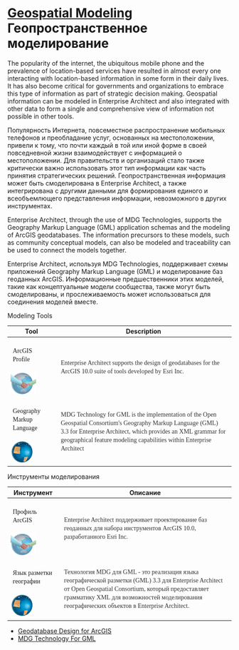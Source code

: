 # <a href="https://sparxsystems.com/enterprise_architect_user_guide/15.1/model_domains/geospatial_modeling.html" target="_blank">Geospatial Modeling</a>  Геопространственное моделирование

The popularity of the internet, the ubiquitous mobile phone and the prevalence of location-based services have resulted in almost every one interacting with location-based information in some form in their daily lives. It has also become critical for governments and organizations to embrace this type of information as part of strategic decision making. Geospatial information can be modeled in Enterprise Architect and also integrated with other data to form a single and comprehensive view of information not possible in other tools.

Популярность Интернета, повсеместное распространение мобильных телефонов и преобладание услуг, основанных на местоположении, привели к тому, что почти каждый в той или иной форме в своей повседневной жизни взаимодействует с информацией о местоположении. Для правительств и организаций стало также критически важно использовать этот тип информации как часть принятия стратегических решений. Геопространственная информация может быть смоделирована в Enterprise Architect, а также интегрирована с другими данными для формирования единого и всеобъемлющего представления информации, невозможного в других инструментах.

Enterprise Architect, through the use of MDG Technologies, supports the Geography Markup Language (GML) application schemas and the modeling of ArcGIS geodatabases. The information precursors to these models, such as community conceptual models, can also be modeled and traceability can be used to connect the models together.

Enterprise Architect, используя MDG Technologies, поддерживает схемы приложений Geography Markup Language (GML) и моделирование баз геоданных ArcGIS. Информационные предшественники этих моделей, такие как концептуальные модели сообщества, также могут быть смоделированы, и прослеживаемость может использоваться для соединения моделей вместе.

Modeling Tools

| Tool                                     | Description                              |
|------------------------------------------|------------------------------------------|
| <p class="p_Tableheader" style="box-sizing: border-box; font-family: &quot;Pragmata Pro Mono Regular&quot;; text-align: left; text-indent: 0px; padding: 14px 0px; margin: 5px; line-height: 19px;"><span class="f_Tabletext" style="box-sizing: border-box; font-family: &quot;Pragmata Pro Mono Regular&quot;;">ArcGIS Profile</span></p><a href="https://sparxsystems.com/enterprise_architect_user_guide/15.1/model_domains/about_arcgis.html" style="box-sizing: border-box; font-family: &quot;Pragmata Pro Mono Regular&quot;; text-decoration: none; color: rgb(0, 102, 221); outline: none; line-height: normal; margin: 0px; padding: 10px 0px;">![](_src/clip0068.png)</a> | <p style="box-sizing: border-box; font-family: &quot;Pragmata Pro Mono Regular&quot;; text-align: left; text-indent: 0px; padding: 14px 0px; margin: 5px; line-height: 19px;"><span class="f_BodyTextTable" style="box-sizing: border-box; font-family: &quot;Pragmata Pro Mono Regular&quot;; color: rgb(51, 51, 51);">Enterprise Architect supports the design of geodatabases for the ArcGIS 10.0 suite of tools developed by Esri Inc.</span></p> |
| <p class="p_Tableheader" style="box-sizing: border-box; font-family: &quot;Pragmata Pro Mono Regular&quot;; text-align: left; text-indent: 0px; padding: 14px 0px; margin: 5px; line-height: 19px;"><span class="f_Tabletext" style="box-sizing: border-box; font-family: &quot;Pragmata Pro Mono Regular&quot;;">Geography Markup Language</span></p><a href="https://sparxsystems.com/enterprise_architect_user_guide/15.1/model_domains/mdg_technology_for_gml.html" style="box-sizing: border-box; font-family: &quot;Pragmata Pro Mono Regular&quot;; text-decoration: none; color: rgb(0, 102, 221); outline: none; line-height: normal; margin: 0px; padding: 10px 0px;">![](_src/clip0055.png)</a> | <p style="box-sizing: border-box; font-family: &quot;Pragmata Pro Mono Regular&quot;; text-align: left; text-indent: 0px; padding: 14px 0px; margin: 5px; line-height: 19px;"><span class="f_BodyTextTable" style="box-sizing: border-box; font-family: &quot;Pragmata Pro Mono Regular&quot;; color: rgb(51, 51, 51);">MDG Technology for GML is the implementation of the Open Geospatial Consortium's Geography Markup Language (GML) 3.3 for Enterprise Architect, which provides an XML grammar for geographical feature modeling capabilities within Enterprise Architect</span></p> |

Инструменты моделирования

| Инструмент                               | Описание                                 |
|------------------------------------------|------------------------------------------|
| <p class="p_Tableheader" style="box-sizing: border-box; font-family: &quot;Pragmata Pro Mono Regular&quot;; text-align: left; text-indent: 0px; padding: 14px 0px; margin: 5px; line-height: 19px;"><span class="f_Tabletext" style="box-sizing: border-box; font-family: &quot;Pragmata Pro Mono Regular&quot;;"><font style="box-sizing: border-box; font-family: &quot;Pragmata Pro Mono Regular&quot;; vertical-align: inherit;"><font style="box-sizing: border-box; font-family: &quot;Pragmata Pro Mono Regular&quot;; vertical-align: inherit;">Профиль ArcGIS</font></font></span></p><a href="https://sparxsystems.com/enterprise_architect_user_guide/15.1/model_domains/about_arcgis.html" style="box-sizing: border-box; font-family: &quot;Pragmata Pro Mono Regular&quot;; text-decoration: none; color: rgb(0, 102, 221); outline: none; line-height: normal; margin: 0px; padding: 10px 0px;">![](_src/clip0068.png)</a> | <p style="box-sizing: border-box; font-family: &quot;Pragmata Pro Mono Regular&quot;; text-align: left; text-indent: 0px; padding: 14px 0px; margin: 5px; line-height: 19px;"><span class="f_BodyTextTable" style="box-sizing: border-box; font-family: &quot;Pragmata Pro Mono Regular&quot;; color: rgb(51, 51, 51);"><font style="box-sizing: border-box; font-family: &quot;Pragmata Pro Mono Regular&quot;; vertical-align: inherit;"><font style="box-sizing: border-box; font-family: &quot;Pragmata Pro Mono Regular&quot;; vertical-align: inherit;">Enterprise Architect поддерживает проектирование баз геоданных для набора инструментов ArcGIS 10.0, разработанного Esri Inc.</font></font></span></p> |
| <p class="p_Tableheader" style="box-sizing: border-box; font-family: &quot;Pragmata Pro Mono Regular&quot;; text-align: left; text-indent: 0px; padding: 14px 0px; margin: 5px; line-height: 19px;"><span class="f_Tabletext" style="box-sizing: border-box; font-family: &quot;Pragmata Pro Mono Regular&quot;;"><font style="box-sizing: border-box; font-family: &quot;Pragmata Pro Mono Regular&quot;; vertical-align: inherit;"><font style="box-sizing: border-box; font-family: &quot;Pragmata Pro Mono Regular&quot;; vertical-align: inherit;">Язык разметки географии</font></font></span></p><a href="https://sparxsystems.com/enterprise_architect_user_guide/15.1/model_domains/mdg_technology_for_gml.html" style="box-sizing: border-box; font-family: &quot;Pragmata Pro Mono Regular&quot;; text-decoration: none; color: rgb(0, 102, 221); outline: none; line-height: normal; margin: 0px; padding: 10px 0px;">![](_src/clip0055.png)</a> | <p style="box-sizing: border-box; font-family: &quot;Pragmata Pro Mono Regular&quot;; text-align: left; text-indent: 0px; padding: 14px 0px; margin: 5px; line-height: 19px;"><span class="f_BodyTextTable" style="box-sizing: border-box; font-family: &quot;Pragmata Pro Mono Regular&quot;; color: rgb(51, 51, 51);"><font style="box-sizing: border-box; font-family: &quot;Pragmata Pro Mono Regular&quot;; vertical-align: inherit;"><font style="box-sizing: border-box; font-family: &quot;Pragmata Pro Mono Regular&quot;; vertical-align: inherit;">Технология MDG для GML - это реализация языка географической разметки (GML) 3.3 для Enterprise Architect от Open Geospatial Consortium, который предоставляет грамматику XML для возможностей моделирования географических объектов в Enterprise Architect.</font></font></span></p> |

<ul>
					<li class="plus"><a href='about_arcgis.html'>Geodatabase Design for ArcGIS</a></li>
					<li class="plus"><a href='mdg_technology_for_gml.html'>MDG Technology For GML</a></li></ul>

